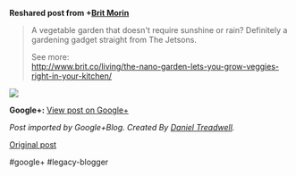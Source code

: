 <!--
date: '2012-06-05'
published: true
slug: 2012-06-vegetable-garden-that-doesn-require
time_to_read: 5
title: 'A vegetable garden that doesn&#39;t require sunshine or rain? Definitely a

  gardening...'
-->

  
  
**Reshared post from +[Brit Morin](https://plus.google.com/106665185918564754695)**  
> A vegetable garden that doesn't require sunshine or rain? Definitely a gardening gadget straight from The Jetsons.  
>   
> See more:  
> <http://www.brit.co/living/the-nano-garden-lets-you-grow-veggies-right-in-your-kitchen/>

  
[![](https://lh5.googleusercontent.com/-Fp5K8PBe-vE/T82bibYGCCI/AAAAAAAA7YI/k5rz6-BO31k/NanoGarden1.jpeg)](https://lh5.googleusercontent.com/-Fp5K8PBe-vE/T82bibYGCCI/AAAAAAAA7YI/k5rz6-BO31k/NanoGarden1.jpeg)

**Google+:** [View post on Google+](https://plus.google.com/103392016560023386646/posts/WjqfSC78C3N)

  
  
*Post imported by Google+Blog. Created By [Daniel Treadwell](http://minimali.se/).*

[Original post](https://ysfk.blogspot.com/2012/06/vegetable-garden-that-doesn-require.html)

#google+ #legacy-blogger 
